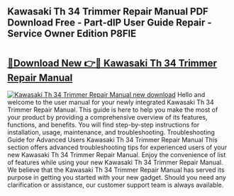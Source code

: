## Kawasaki Th 34 Trimmer Repair Manual PDF Download Free - Part-dlP User Guide Repair - Service Owner Edition P8FlE

# <h2><a href="http://bc82496.oget.top/?id=Kawasaki+Th+34+Trimmer+Repair+Manual">🔗Download New 👉🔴 Kawasaki Th 34 Trimmer Repair Manual</a></h2>

[![Kawasaki Th 34 Trimmer Repair Manual new download](https://i.imgur.com/5g1atiW.png)](http://bc82496.oget.top/?id=Kawasaki+Th+34+Trimmer+Repair+Manual)
Hello and welcome to the user manual for your newly integrated Kawasaki Th 34 Trimmer Repair Manual. This guide is here to help you make the most of your product by providing a comprehensive overview of its features, functions, and benefits. You will find step-by-step instructions for installation, usage, maintenance, and troubleshooting. Troubleshooting Guide for Advanced Users Kawasaki Th 34 Trimmer Repair Manual This section offers advanced troubleshooting tips for experienced users of your new Kawasaki Th 34 Trimmer Repair Manual. Enjoy the convenience of list of features while using your new Kawasaki Th 34 Trimmer Repair Manual. We believe that the Kawasaki Th 34 Trimmer Repair Manual has served its purpose in getting you started with your new gadget. Should you need any clarification or assistance, our customer support team is always available.
